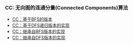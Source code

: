 ### CC: 无向图的连通分量(Connected Components)算法

- [CC：基于BFS的版本](recipe-01/)
- [CC：基于DFS递归版本的实现](recipe-02/)
- [CC：继承自BFS版本的实现](recipe-03/)
- [CC：继承自DFS版本的实现](recipe-04/)
